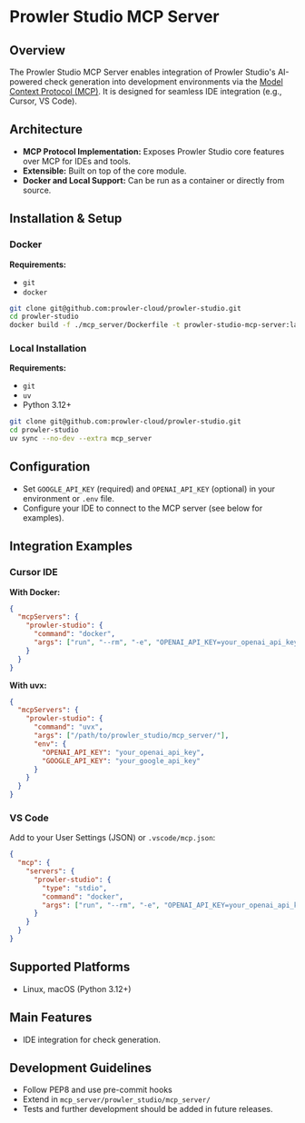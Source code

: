 # Prowler Studio MCP Server

## Overview

The Prowler Studio MCP Server enables integration of Prowler Studio's AI-powered check generation into development environments via the [Model Context Protocol (MCP)](https://modelcontextprotocol.io/). It is designed for seamless IDE integration (e.g., Cursor, VS Code).

## Architecture
- **MCP Protocol Implementation:** Exposes Prowler Studio core features over MCP for IDEs and tools.
- **Extensible:** Built on top of the core module.
- **Docker and Local Support:** Can be run as a container or directly from source.

## Installation & Setup

### Docker
**Requirements:**
- `git`
- `docker`

```bash
git clone git@github.com:prowler-cloud/prowler-studio.git
cd prowler-studio
docker build -f ./mcp_server/Dockerfile -t prowler-studio-mcp-server:latest .
```

### Local Installation
**Requirements:**
- `git`
- `uv`
- Python 3.12+

```bash
git clone git@github.com:prowler-cloud/prowler-studio.git
cd prowler-studio
uv sync --no-dev --extra mcp_server
```

## Configuration
- Set `GOOGLE_API_KEY` (required) and `OPENAI_API_KEY` (optional) in your environment or `.env` file.
- Configure your IDE to connect to the MCP server (see below for examples).

## Integration Examples

### Cursor IDE
**With Docker:**
```json
{
  "mcpServers": {
    "prowler-studio": {
      "command": "docker",
      "args": ["run", "--rm", "-e", "OPENAI_API_KEY=your_openai_api_key", "-e", "GOOGLE_API_KEY=your_google_api_key", "-i", "prowler-studio-mcp-server:latest"]
    }
  }
}
```
**With uvx:**
```json
{
  "mcpServers": {
    "prowler-studio": {
      "command": "uvx",
      "args": ["/path/to/prowler_studio/mcp_server/"],
      "env": {
        "OPENAI_API_KEY": "your_openai_api_key",
        "GOOGLE_API_KEY": "your_google_api_key"
      }
    }
  }
}
```

### VS Code
Add to your User Settings (JSON) or `.vscode/mcp.json`:
```json
{
  "mcp": {
    "servers": {
      "prowler-studio": {
        "type": "stdio",
        "command": "docker",
        "args": ["run", "--rm", "-e", "OPENAI_API_KEY=your_openai_api_key", "-e", "GOOGLE_API_KEY=your_google_api_key", "-i", "prowler-studio-mcp-server:latest"]
      }
    }
  }
}
```

## Supported Platforms
- Linux, macOS (Python 3.12+)

## Main Features
- IDE integration for check generation.

## Development Guidelines
- Follow PEP8 and use pre-commit hooks
- Extend in `mcp_server/prowler_studio/mcp_server/`
- Tests and further development should be added in future releases.

